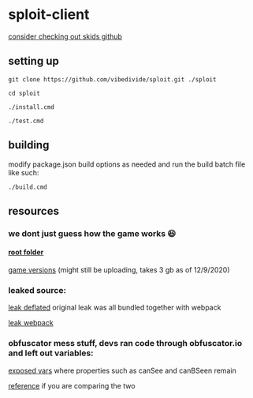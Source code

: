 # sploit-client

[consider checking out skids github](https://github.com/skidlamer/)

## setting up

``git clone https://github.com/vibedivide/sploit.git ./sploit``

``cd sploit``

``./install.cmd``

``./test.cmd``

## building

modify package.json build options as needed and run the build batch file like such:

``./build.cmd``

## resources

### we dont just guess how the game works 😆

#### [root folder](https://mega.nz/folder/3dVUUBZQ#gbn1N9Obk6HYReg2Z8p-ZQ)

[game versions](https://mega.nz/folder/eE9ghBzS#nw_TzAoWnK9Cz5Sry-lECw) (might still be uploading, takes 3 gb as of 12/9/2020)

### leaked source:

[leak deflated](https://mega.nz/folder/OJEgjLIJ#YEyz7VsyyjauZarD8JLldg)
original leak was all bundled together with webpack

[leak webpack](https://mega.nz/file/uMN0hRoA#iAktwPcSWg0uCEW1jSf7N8XZIIXKy9h-RB_MMFmzV04)

### obfuscator mess stuff, devs ran code through obfuscator.io and left out variables:

[exposed vars](https://mega.nz/file/vJF0XDwa#1fjDUjWyBmtwUU-dN28A1PQ37u9HCDFFz2NTlqm1Ab0) where properties such as canSee and canBSeen remain

[reference](https://mega.nz/file/uEVmALhZ#Vlb6A5hR8IotmKXNZ6MjBIkBoCaa3wZkBj0552ihE7Y) if you are comparing the two